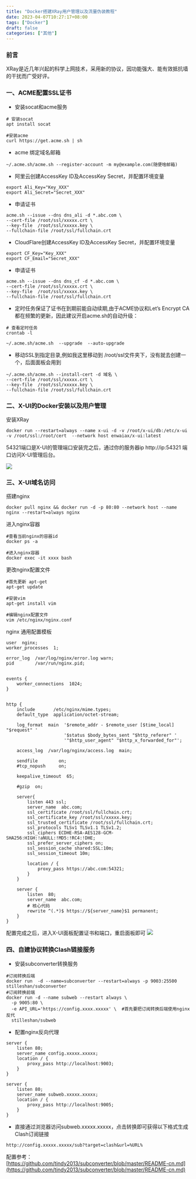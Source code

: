 ```yaml
---
title: "Docker搭建XRay用户管理以及流量伪装教程"
date: 2023-04-07T10:27:17+08:00
tags: ["Docker"]
draft: false
categories: ["其他"]
---
```

### 前言
XRay是近几年兴起的科学上网技术，采用新的协议，因功能强大、能有效抵抗墙的干扰而广受好评。

### 一、ACME配置SSL证书
* 安装socat和acme服务
```
# 安装socat
apt install socat

#安装acme
curl https://get.acme.sh | sh
```

* acme 绑定域名邮箱
```
~/.acme.sh/acme.sh --register-account -m my@example.com(随便啥邮箱)
```

* 阿里云创建AccessKey ID及AccessKey Secret，并配置环境变量
```
export Ali_Key="Key_XXX"
export Ali_Secret="Secret_XXX"
```
* 申请证书
```
acme.sh --issue --dns dns_ali -d *.abc.com \
--cert-file /root/ssl/xxxxx.crt \
--key-file  /root/ssl/xxxxx.key \
--fullchain-file /root/ssl/fullchain.crt
```


* CloudFlare创建AccessKey ID及AccessKey Secret，并配置环境变量
```
export CF_Key="Key_XXX"
export CF_Email="Secret_XXX"
```
* 申请证书
```
acme.sh --issue --dns dns_cf -d *.abc.com \
--cert-file /root/ssl/xxxxx.crt \
--key-file  /root/ssl/xxxxx.key \
--fullchain-file /root/ssl/fullchain.crt
```

* 定时任务保证了证书在到期前能自动续期,由于ACME协议和Let’s Encrypt CA都在频繁的更新，因此建议开启acme.sh的自动升级：
```
# 查看定时任务
crontab -l
```
```
~/.acme.sh/acme.sh  --upgrade  --auto-upgrade
```

* 移动SSL到指定目录,例如我这里移动到 /root/ssl文件夹下，没有就去创建一个，后面面板会用到
```
~/.acme.sh/acme.sh --install-cert -d 域名 \
--cert-file /root/ssl/xxxxx.crt \
--key-file  /root/ssl/xxxxx.key \
--fullchain-file /root/ssl/fullchain.crt
```

### 二、X-UI的Docker安装以及用户管理

安装XRay
```
docker run --restart=always --name x-ui -d -v /root/x-ui/db:/etc/x-ui -v /root/ssl:/root/cert  --network host enwaiax/x-ui:latest
```

54321端口是X-UI的管理端口安装完之后，通过你的服务器ip http://ip:54321 端口访问X-UI管理后台。

![](/images/xray.webp)

### 三、X-UI域名访问
搭建nginx
```
docker pull nginx && docker run -d -p 80:80 --network host --name nginx --restart=always nginx
```

进入nginx容器
```
#查看当前nginx的容器id
docker ps -a

#进入nginx容器
docker exec -it xxxx bash
```

更改nginx配置文件
```
#首先更新 apt-get
apt-get update

#安装vim
apt-get install vim

#编辑nginx配置文件
vim /etc/nginx/nginx.conf
```

nginx 通用配置模板
```
user  nginx;
worker_processes  1;

error_log  /var/log/nginx/error.log warn;
pid        /var/run/nginx.pid;


events {
    worker_connections  1024;
}


http {
    include       /etc/nginx/mime.types;
    default_type  application/octet-stream;

    log_format  main  '$remote_addr - $remote_user [$time_local] "$request" '
                      '$status $body_bytes_sent "$http_referer" '
                      '"$http_user_agent" "$http_x_forwarded_for"';

    access_log  /var/log/nginx/access.log  main;

    sendfile        on;
    #tcp_nopush     on;

    keepalive_timeout  65;

    #gzip  on;

    server{
        listen 443 ssl;
        server_name  abc.com;
        ssl_certificate /root/ssl/fullchain.crt;
        ssl_certificate_key /root/ssl/xxxxx.key;
        ssl_trusted_certificate /root/ssl/fullchain.crt;
        ssl_protocols TLSv1 TLSv1.1 TLSv1.2;
        ssl_ciphers ECDHE-RSA-AES128-GCM-SHA256:HIGH:!aNULL:!MD5:!RC4:!DHE;
        ssl_prefer_server_ciphers on;
        ssl_session_cache shared:SSL:10m;
        ssl_session_timeout 10m;
        
        location / {
            proxy_pass https://abc.com:54321;
        }
    }
    
    server {
        listen	80;
        server_name  abc.com;
        # 核心代码
        rewrite ^(.*)$ https://${server_name}$1 permanent;
    }
}

```
配置完成之后，进入X-UI面板配置证书和端口，重启面板即可
![](/images/xray_1.jpg)


### 四、自建协议转换Clash链接服务

* 安装subconverter转换服务
```
#订阅转换后端
docker run  -d --name=subconverter --restart=always -p 9003:25500 stilleshan/subconverter
#订阅转换前端
docker run -d --name subweb --restart always \
  -p 9005:80 \
  -e API_URL='https://config.xxxx.xxxxx' \  #首先要把订阅转换后端使用nginx反代
  stilleshan/subweb
```

* 配置nginx反向代理

```
server {
    listen 80;
    server_name config.xxxxx.xxxxx;
    location / {
        proxy_pass http://localhost:9003;
    }
}

server {
    listen 80;
    server_name subweb.xxxxx.xxxxx;
    location / {
        proxy_pass http://localhost:9005;
    }
}
```

* 直接通过浏览器访问subweb.xxxxx.xxxxx，点击转换即可获得以下格式生成Clash订阅链接

```
http://config.xxxxx.xxxxx/sub?target=clash&url=%URL%
```
配置参考：[https://github.com/tindy2013/subconverter/blob/master/README-cn.md](https://github.com/tindy2013/subconverter/blob/master/README-cn.md)
